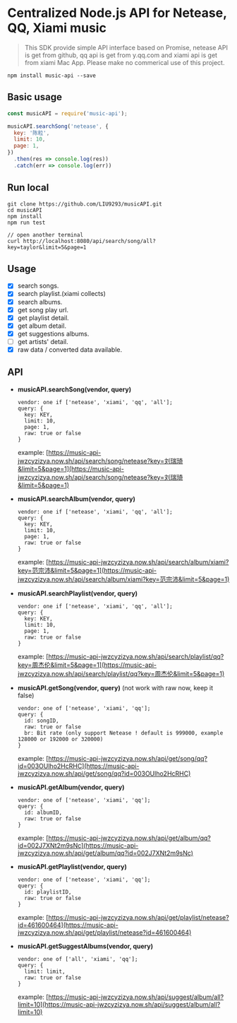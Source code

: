 # Centralized Node.js API for Netease, QQ, Xiami music

> This SDK provide simple API interface based on Promise, netease API is get
from github, qq api is get from y.qq.com and xiami api is get from xiami Mac App.
 Please make no commerical use of this project.

```
npm install music-api --save
```
## Basic usage
```javascript
const musicAPI = require('music-api');

musicAPI.searchSong('netease', {
  key: '陈粒',
  limit: 10,
  page: 1,
})
  .then(res => console.log(res))
  .catch(err => console.log(err))

```

## Run local
```shell
git clone https://github.com/LIU9293/musicAPI.git
cd musicAPI
npm install
npm run test

// open another terminal
curl http://localhost:8080/api/search/song/all?key=taylor&limit=5&page=1

```

## Usage
 - [x] search songs.
 - [x] search playlist.(xiami collects)
 - [x] search albums.
 - [x] get song play url.
 - [x] get playlist detail.
 - [x] get album detail.
 - [x] get suggestions albums.
 - [ ] get artists' detail.
 - [x] raw data / converted data available.

## API

 - **musicAPI.searchSong(vendor, query)**

   ```
   vendor: one if ['netease', 'xiami', 'qq', 'all'];
   query: {
     key: KEY,
     limit: 10,
     page: 1,
     raw: true or false
   }
   ```
   example: [https://music-api-jwzcyzizya.now.sh/api/search/song/netease?key=刘瑞琦&limit=5&page=1](https://music-api-jwzcyzizya.now.sh/api/search/song/netease?key=刘瑞琦&limit=5&page=1)

 - **musicAPI.searchAlbum(vendor, query)**

   ```
   vendor: one if ['netease', 'xiami', 'qq', 'all'];
   query: {
     key: KEY,
     limit: 10,
     page: 1,
     raw: true or false
   }
   ```
   example: [https://music-api-jwzcyzizya.now.sh/api/search/album/xiami?key=范宗沛&limit=5&page=1](https://music-api-jwzcyzizya.now.sh/api/search/album/xiami?key=范宗沛&limit=5&page=1)

 - **musicAPI.searchPlaylist(vendor, query)**

   ```
   vendor: one if ['netease', 'xiami', 'qq', 'all'];
   query: {
     key: KEY,
     limit: 10,
     page: 1,
     raw: true or false
   }
   ```
   example: [https://music-api-jwzcyzizya.now.sh/api/search/playlist/qq?key=周杰伦&limit=5&page=1](https://music-api-jwzcyzizya.now.sh/api/search/playlist/qq?key=周杰伦&limit=5&page=1)

 - **musicAPI.getSong(vendor, query)** (not work with raw now, keep it false)

   ```
   vendor: one of ['netease', 'xiami', 'qq'];
   query: {
     id: songID,
     raw: true or false
     br: Bit rate (only support Netease ! default is 999000, example 128000 or 192000 or 320000)
   }
   ```
   example: [https://music-api-jwzcyzizya.now.sh/api/get/song/qq?id=003OUlho2HcRHC](https://music-api-jwzcyzizya.now.sh/api/get/song/qq?id=003OUlho2HcRHC)

 - **musicAPI.getAlbum(vendor, query)**

   ```
   vendor: one of ['netease', 'xiami', 'qq'];
   query: {
     id: albumID,
     raw: true or false
   }
   ```
   example: [https://music-api-jwzcyzizya.now.sh/api/get/album/qq?id=002J7XNt2m9sNc](https://music-api-jwzcyzizya.now.sh/api/get/album/qq?id=002J7XNt2m9sNc)

 - **musicAPI.getPlaylist(vendor, query)**

   ```
   vendor: one of ['netease', 'xiami', 'qq'];
   query: {
     id: playlistID,
     raw: true or false
   }
   ```
   example: [https://music-api-jwzcyzizya.now.sh/api/get/playlist/netease?id=461600464](https://music-api-jwzcyzizya.now.sh/api/get/playlist/netease?id=461600464)

 - **musicAPI.getSuggestAlbums(vendor, query)**

   ```
   vendor: one of ['all', 'xiami', 'qq'];
   query: {
     limit: limit,
     raw: true or false
   }
   ```
   example: [https://music-api-jwzcyzizya.now.sh/api/suggest/album/all?limit=10](https://music-api-jwzcyzizya.now.sh/api/suggest/album/all?limit=10)
